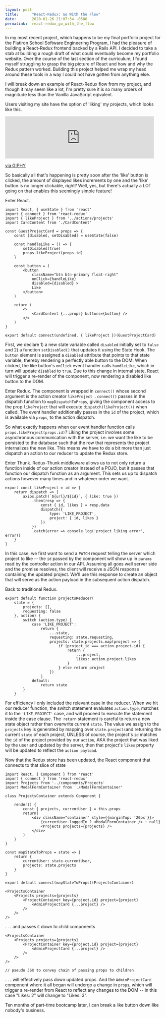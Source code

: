 ```yaml
---
layout: post
title:      "React-Redux: Go With the Flow"
date:       2020-01-26 21:07:34 -0500
permalink:  react-redux_go_with_the_flow
---
```


In my most recent project, which happens to be my final portfolio project for the Flatiron School Software Engineering Program, I had the pleasure of building a React-Redux frontend backed by a Rails API. I decided to take a stab at building a rough draft of what could eventually become my portfolio website. Over the course of the last section of the curriculum, I found myself struggling to grasp the big picture of React and how and why the Redux pattern worked. Building this project helped me wrap my head around these tools in a way I could not have gotten from anything else. 

I will break down an example of React-Redux flow from my project, and though it may seem like a lot, I'm pretty sure it is so many orders of magnitude less than the Vanilla JavaScript eqivalent.

Users visiting my site have the option of 'liking' my projects, which looks like this.

<iframe src="https://giphy.com/embed/J2hFwj9d0VyVUn6t2C" width="480" height="136" frameBorder="0" class="giphy-embed" allowFullScreen></iframe><p><a href="https://giphy.com/gifs/J2hFwj9d0VyVUn6t2C">via GIPHY</a></p>
So basically all that's happening is pretty soon after the 'like' button is clicked, the amount of displayed likes increments by one and the 'like' button is no longer clickable, right? Well, yes, but there's actually a LOT going on that enables this seemingly simple feature!

Enter React.
```
import React, { useState } from 'react'
import { connect } from 'react-redux'
import { likeProject } from '../actions/projects'
import CardContent from './CardContent'

const GuestProjectCard = props => {
    const [disabled, setDisabled] = useState(false)

    const handleLike = () => {
        setDisabled(true)
        props.likeProject(props.id)
    }

    const button = (
        <button 
            className="btn btn-primary float-right" 
            onClick={handleLike}
            disabled={disabled} >
            Like
        </button>
    )

    return (
        <>
            <CardContent {...props} buttons={button} />
        </>
    )
}

export default connect(undefined, { likeProject })(GuestProjectCard)
```
First, we declare 1) a new state variable called `disabled` initially set to `false` and 2) a function `setDisabled()` that updates it using the State Hook. The `button` element is assigned a `disabled` attribute that points to that state variable, thereby rendering a perfectly able button to the DOM. When clicked, the like button's `onClick` event handler calls `handleLike`, which in turn will update `disabled` to `true`. Due to this change in internal state, React will trigger a re-render of the component, now rendering a disabled like button to the DOM. 

Enter Redux. The component is wrapped in `connect()` whose second argument is the action creator `likeProject `. `connect()` passes in the dispatch function to `mapDispatchToProps`, giving the component access to the prop `likeProject` that will execute `dispatch(likeProject())` when called. The event handler additionally passes in the `id` of the project, which is available via `props`, to the action dispatch.

So what exactly happens when our event handler function calls `props.likeProject(props.id)`? Liking the project involves some asynchronous communication with the server, i.e. we want the like to be persisted to the database such that the row that represents the project internalizes the new like. This means we have to do a bit more than just dispatch an action to our reducer to update the Redux store.

Enter Thunk. Redux-Thunk middleware allows us to not only return a function inside of our action creator instead of a POJO, but it passes that function our dispatch function as an argument. This sets us up to dispatch actions however many times and in whatever order we want. 
```
export const likeProject = id => {
    return dispatch => {
        axios.patch(`${url}/${id}`, { like: true })
            .then(resp => {
                const { id, likes } = resp.data
                dispatch({
                    type: 'LIKE_PROJECT',
                    project: { id, likes }
                })
            })
            .catch(error => console.log('project liking error', error))
    }
}
```
In this case, we first want to send a `PATCH` request telling the server which project to like -- the `id` passed by the component will show up in `params` read by the controller action in our API. Assuming all goes well server side and the promise resolves, the client will receive a JSON response containing the updated project. We'll use this response to create an object that will serve as the action payload in the subsequent action dispatch.

Back to traditional Redux.
```
export default function projectsReducer(
    state = {
        projects: [],
        requesting: false
    }, action) {
        switch (action.type) {
            case 'LIKE_PROJECT':
                return {
                    ...state,
                    requesting: state.requesting,
                    projects: state.projects.map(project => {
                        if (project.id === action.project.id) {
                            return {
                                ...project,
                                likes: action.project.likes
                            }
                        } else return project
                    })
                }
            default:
                return state
        }
    }
```
For efficiency I only included the relevant case in the reducer. When we hit our reducer function, the switch statement evaluates `action.type`, matches it to the `'LIKE_PROJECT'` case, and will proceed to execute the statement inside the case clause. The` return` statement is careful to return a new state object rather than overwrite current `state`. The value we assign to the `projects` key is generated by mapping over `state.projects`and returning the current `state` of each project, UNLESS of course, the project's `id` matches the `id` of the project provided by our `action`, AKA the project that was liked by the user and updated by the server, then that project's `likes` property will be updated to reflect the `action payload`.

Now that the Redux store has been updated, the React component that connects to that slice of state 
```
import React, { Component } from 'react'
import { connect } from 'react-redux'
import Projects from '../components/Projects'
import ModalFormContainer from './ModalFormContainer'

class ProjectsContainer extends Component {

    render() {
        const { projects, currentUser } = this.props
        return(
            <div className="container" style={{marginTop: '20px'}}>
                {currentUser.loggedIn ? <ModalFormContainer /> : null}
                <Projects projects={projects} />
            </div>
        )
    }
}

const mapStateToProps = state => {
    return {
        currentUser: state.currentUser,
        projects: state.projects
    }
}

export default connect(mapStateToProps)(ProjectsContainer)

<ProjectsContainer 
    <Projects projects={projects} 
        <ProjectContainer key={project.id} project={project} 
            <AdminProjectCard {...project} />
        />
    />
/>
```
. . . and passes it down to child components 
```
<ProjectsContainer 
    <Projects projects={projects} 
        <ProjectContainer key={project.id} project={project} 
            <AdminProjectCard {...project} />
        />
    />
/>

// pseudo JSX to convey chain of passing props to children
```
. . . will effectively pass down updated props. And the `AdminProjectCard` component where it all began will undergo a change in `props`, which will trigger a re-render from React to reflect any changes to the DOM -- in this case "Likes: 2" will change to "Likes: 3". 

Ten months of part-time bootcamp later, I can break a like button down like nobody's business. 

